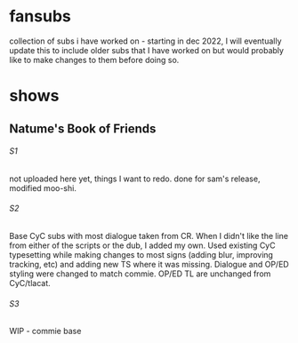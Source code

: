 # fansubs

collection of subs i have worked on - starting in dec 2022, I will eventually update this to include older subs that I have worked on but would probably like to make changes to them before doing so. 

# shows

## Natume's Book of Friends
###### S1
not uploaded here yet, things I want to redo. done for sam's release, modified moo-shi. 
###### S2
Base CyC subs with most dialogue taken from CR. When I didn't like the line from either of the scripts or the dub, I added my own. Used existing CyC typesetting while making changes to most signs (adding blur, improving tracking, etc) and adding new TS where it was missing. Dialogue and OP/ED styling were changed to match commie. OP/ED TL are unchanged from CyC/tlacat. 
###### S3
WIP - commie base

